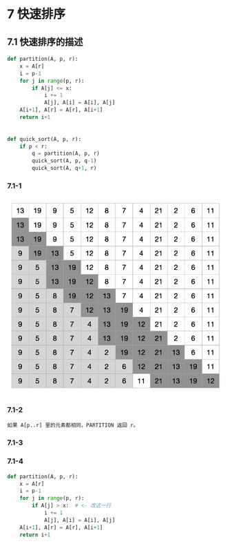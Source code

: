 # 7 快速排序

## 7.1 快速排序的描述

```py
def partition(A, p, r):
    x = A[r]
    i = p-1
    for j in range(p, r):
        if A[j] <= x:
            i += 1
            A[j], A[i] = A[i], A[j]
    A[i+1], A[r] = A[r], A[i+1]
    return i+1


def quick_sort(A, p, r):
    if p < r:
        q = partition(A, p, r)
        quick_sort(A, p, q-1)
        quick_sort(A, q+1, r)
```

### 7.1-1

<img src="pics/7.1-1.png" width="600">

### 7.1-2

    如果 A[p..r] 里的元素都相同，PARTITION 返回 r。
    
### 7.1-3
    
### 7.1-4

```py
def partition(A, p, r):
    x = A[r]
    i = p-1
    for j in range(p, r):
        if A[j] > x:  # <- 改这一行
            i += 1
            A[j], A[i] = A[i], A[j]
    A[i+1], A[r] = A[r], A[i+1]
    return i+1
```

